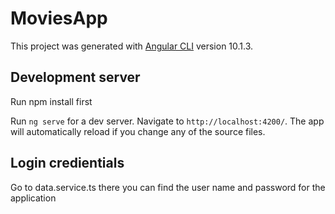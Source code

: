 # MoviesApp

This project was generated with [Angular CLI](https://github.com/angular/angular-cli) version 10.1.3.


## Development server
Run npm install first 

Run `ng serve` for a dev server. Navigate to `http://localhost:4200/`. The app will automatically reload if you change any of the source files.


## Login credientials

Go to data.service.ts there you can find the user name and password for the application

